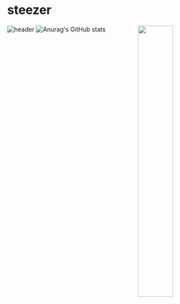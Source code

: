 # steezer
![header](https://capsule-render.vercel.app/api?type=waving&color=0:FFBF00,100:ffc3a0&height=175&section=header&text=★&desc=Welcome%20to%20my%20GitHub&fontSize=30&fontAlignY=30&fontColor=ffffff)
![Anurag's GitHub stats](https://github-readme-stats.vercel.app/api?username=steeze1213&show_icons=true&bg_color=00000000&title_color=FFBF00&icon_color=FFBF00&hide_border=true)
<img align="right" src="https://www.shutterstock.com/shutterstock/videos/1097282077/thumb/1.jpg?ip=x480" width="40%" height="40%"></img>
